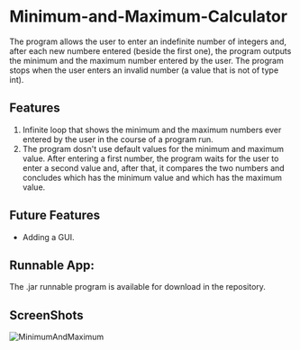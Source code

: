 # Minimum-and-Maximum-Calculator

The program allows the user to enter an indefinite number of integers and, after each new numbere entered (beside the first one), the program outputs the minimum and the maximum number entered by the user.
The program stops when the user enters an invalid number (a value that is not of type int).

## Features

1. Infinite loop that shows the minimum and the maximum numbers ever entered by the user in the course of a program run.
2. The program dosn't use default values for the minimum and maximum value. After entering a first number, the program waits for the user to enter a second value and, after that, it compares the two numbers and concludes which has the minimum value and which has the maximum value.

## Future Features

- Adding a GUI.

## Runnable App:

The .jar runnable program is available for download in the repository.

## ScreenShots

![MinimumAndMaximum](https://user-images.githubusercontent.com/90447306/132849416-05255102-672a-4cec-92ee-ee7d1a328dc9.jpg)
